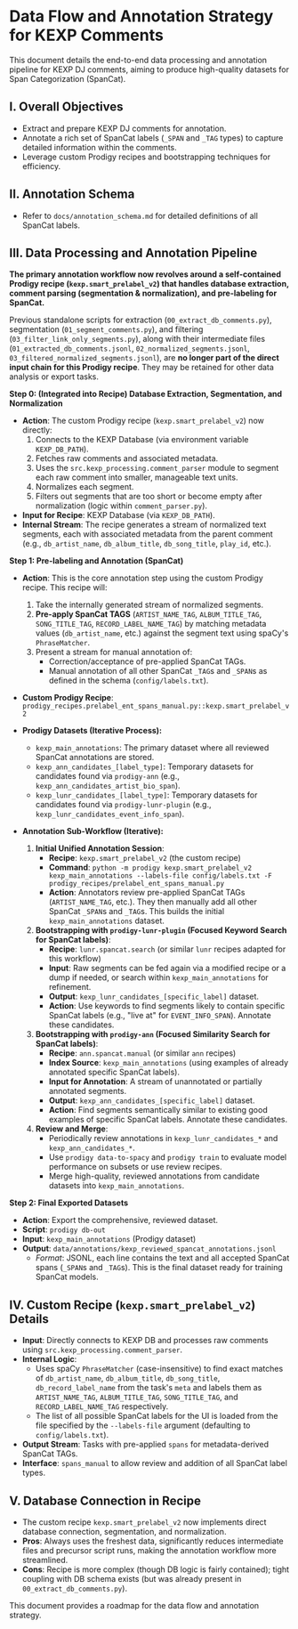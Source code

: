 # Data Flow and Annotation Strategy for KEXP Comments

This document details the end-to-end data processing and annotation pipeline for KEXP DJ comments, aiming to produce high-quality datasets for Span Categorization (SpanCat).

## I. Overall Objectives

- Extract and prepare KEXP DJ comments for annotation.
- Annotate a rich set of SpanCat labels (`_SPAN` and `_TAG` types) to capture detailed information within the comments.
- Leverage custom Prodigy recipes and bootstrapping techniques for efficiency.

## II. Annotation Schema

- Refer to `docs/annotation_schema.md` for detailed definitions of all SpanCat labels.

## III. Data Processing and Annotation Pipeline

**The primary annotation workflow now revolves around a self-contained Prodigy recipe (`kexp.smart_prelabel_v2`) that handles database extraction, comment parsing (segmentation & normalization), and pre-labeling for SpanCat.**

Previous standalone scripts for extraction (`00_extract_db_comments.py`), segmentation (`01_segment_comments.py`), and filtering (`03_filter_link_only_segments.py`), along with their intermediate files (`01_extracted_db_comments.jsonl`, `02_normalized_segments.jsonl`, `03_filtered_normalized_segments.jsonl`), are **no longer part of the direct input chain for this Prodigy recipe**. They may be retained for other data analysis or export tasks.

**Step 0: (Integrated into Recipe) Database Extraction, Segmentation, and Normalization**

- **Action**: The custom Prodigy recipe (`kexp.smart_prelabel_v2`) now directly:
  1. Connects to the KEXP Database (via environment variable `KEXP_DB_PATH`).
  2. Fetches raw comments and associated metadata.
  3. Uses the `src.kexp_processing.comment_parser` module to segment each raw comment into smaller, manageable text units.
  4. Normalizes each segment.
  5. Filters out segments that are too short or become empty after normalization (logic within `comment_parser.py`).
- **Input for Recipe**: KEXP Database (via `KEXP_DB_PATH`).
- **Internal Stream**: The recipe generates a stream of normalized text segments, each with associated metadata from the parent comment (e.g., `db_artist_name`, `db_album_title`, `db_song_title`, `play_id`, etc.).

**Step 1: Pre-labeling and Annotation (SpanCat)**

- **Action**: This is the core annotation step using the custom Prodigy recipe. This recipe will:
  1.  Take the internally generated stream of normalized segments.
  2.  **Pre-apply SpanCat TAGS** (`ARTIST_NAME_TAG`, `ALBUM_TITLE_TAG`, `SONG_TITLE_TAG`, `RECORD_LABEL_NAME_TAG`) by matching metadata values (`db_artist_name`, etc.) against the segment text using spaCy's `PhraseMatcher`.
  3.  Present a stream for manual annotation of:
      - Correction/acceptance of pre-applied SpanCat TAGs.
      - Manual annotation of all other SpanCat `_TAG`s and `_SPAN`s as defined in the schema (`config/labels.txt`).
- **Custom Prodigy Recipe**: `prodigy_recipes.prelabel_ent_spans_manual.py::kexp.smart_prelabel_v2`
- **Prodigy Datasets (Iterative Process):**

  - `kexp_main_annotations`: The primary dataset where all reviewed SpanCat annotations are stored.
  - `kexp_ann_candidates_[label_type]`: Temporary datasets for candidates found via `prodigy-ann` (e.g., `kexp_ann_candidates_artist_bio_span`).
  - `kexp_lunr_candidates_[label_type]`: Temporary datasets for candidates found via `prodigy-lunr-plugin` (e.g., `kexp_lunr_candidates_event_info_span`).

- **Annotation Sub-Workflow (Iterative):**
  1.  **Initial Unified Annotation Session**:
      - **Recipe**: `kexp.smart_prelabel_v2` (the custom recipe)
      - **Command**: `python -m prodigy kexp.smart_prelabel_v2 kexp_main_annotations --labels-file config/labels.txt -F prodigy_recipes/prelabel_ent_spans_manual.py`
      - **Action**: Annotators review pre-applied SpanCat TAGs (`ARTIST_NAME_TAG`, etc.). They then manually add all other SpanCat `_SPAN`s and `_TAG`s. This builds the initial `kexp_main_annotations` dataset.
  2.  **Bootstrapping with `prodigy-lunr-plugin` (Focused Keyword Search for SpanCat labels)**:
      - **Recipe**: `lunr.spancat.search` (or similar `lunr` recipes adapted for this workflow)
      - **Input**: Raw segments can be fed again via a modified recipe or a dump if needed, or search within `kexp_main_annotations` for refinement.
      - **Output**: `kexp_lunr_candidates_[specific_label]` dataset.
      - **Action**: Use keywords to find segments likely to contain specific SpanCat labels (e.g., "live at" for `EVENT_INFO_SPAN`). Annotate these candidates.
  3.  **Bootstrapping with `prodigy-ann` (Focused Similarity Search for SpanCat labels)**:
      - **Recipe**: `ann.spancat.manual` (or similar `ann` recipes)
      - **Index Source**: `kexp_main_annotations` (using examples of already annotated specific SpanCat labels).
      - **Input for Annotation**: A stream of unannotated or partially annotated segments.
      - **Output**: `kexp_ann_candidates_[specific_label]` dataset.
      - **Action**: Find segments semantically similar to existing good examples of specific SpanCat labels. Annotate these candidates.
  4.  **Review and Merge**:
      - Periodically review annotations in `kexp_lunr_candidates_*` and `kexp_ann_candidates_*`.
      - Use `prodigy data-to-spacy` and `prodigy train` to evaluate model performance on subsets or use review recipes.
      - Merge high-quality, reviewed annotations from candidate datasets into `kexp_main_annotations`.

**Step 2: Final Exported Datasets**

- **Action**: Export the comprehensive, reviewed dataset.
- **Script**: `prodigy db-out`
- **Input**: `kexp_main_annotations` (Prodigy dataset)
- **Output**: `data/annotations/kexp_reviewed_spancat_annotations.jsonl`
  - _Format_: JSONL, each line contains the text and all accepted SpanCat spans (`_SPAN`s and `_TAG`s). This is the final dataset ready for training SpanCat models.

## IV. Custom Recipe (`kexp.smart_prelabel_v2`) Details

- **Input**: Directly connects to KEXP DB and processes raw comments using `src.kexp_processing.comment_parser`.
- **Internal Logic**:
  - Uses spaCy `PhraseMatcher` (case-insensitive) to find exact matches of `db_artist_name`, `db_album_title`, `db_song_title`, `db_record_label_name` from the task's `meta` and labels them as `ARTIST_NAME_TAG`, `ALBUM_TITLE_TAG`, `SONG_TITLE_TAG`, and `RECORD_LABEL_NAME_TAG` respectively.
  - The list of all possible SpanCat labels for the UI is loaded from the file specified by the `--labels-file` argument (defaulting to `config/labels.txt`).
- **Output Stream**: Tasks with pre-applied `spans` for metadata-derived SpanCat TAGs.
- **Interface**: `spans_manual` to allow review and addition of all SpanCat label types.

## V. Database Connection in Recipe

- The custom recipe `kexp.smart_prelabel_v2` now implements direct database connection, segmentation, and normalization.
- **Pros**: Always uses the freshest data, significantly reduces intermediate files and precursor script runs, making the annotation workflow more streamlined.
- **Cons**: Recipe is more complex (though DB logic is fairly contained); tight coupling with DB schema exists (but was already present in `00_extract_db_comments.py`).

This document provides a roadmap for the data flow and annotation strategy.
